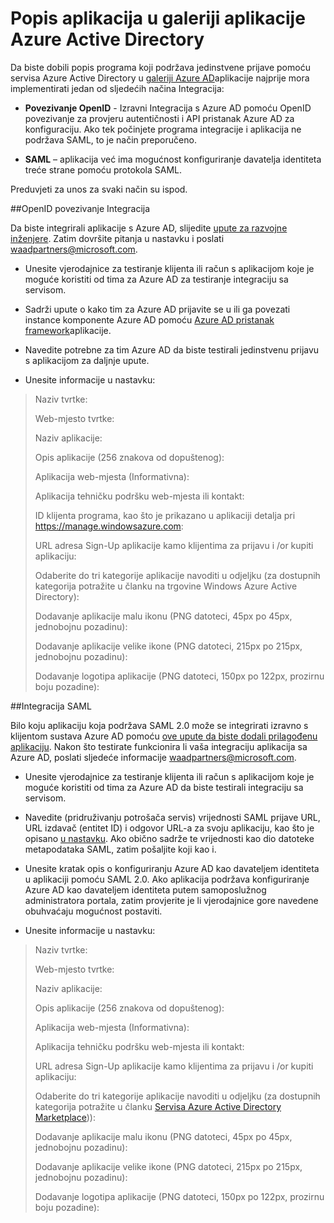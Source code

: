 <properties
   pageTitle="Popis aplikacija u galeriji aplikacije Azure Active Directory"
   description="Kako na popis programa koji podržava jedinstvenu prijavu u galeriji Azure Active Directory | Microsoft Azure"
   services="active-directory"
   documentationCenter="dev-center-name"
   authors="bryanla"
   manager="mbaldwin"
   editor=""/>

<tags
   ms.service="active-directory"
   ms.devlang="na"
   ms.topic="article"
   ms.tgt_pltfrm="na"
   ms.workload="identity"
   ms.date="09/16/2016"
   ms.author="mbaldwin"/>


# <a name="listing-your-application-in-the-azure-active-directory-application-gallery"></a>Popis aplikacija u galeriji aplikacije Azure Active Directory

Da biste dobili popis programa koji podržava jedinstvene prijave pomoću servisa Azure Active Directory u [galeriji Azure AD](https://azure.microsoft.com/marketplace/active-directory/all/)aplikacije najprije mora implementirati jedan od sljedećih načina Integracija:

* **Povezivanje OpenID** - Izravni Integracija s Azure AD pomoću OpenID povezivanje za provjeru autentičnosti i API pristanak Azure AD za konfiguraciju. Ako tek počinjete programa integracije i aplikacija ne podržava SAML, to je način preporučeno.

* **SAML** – aplikacija već ima mogućnost konfiguriranje davatelja identiteta treće strane pomoću protokola SAML.

Preduvjeti za unos za svaki način su ispod.

##<a name="openid-connect-integration"></a>OpenID povezivanje Integracija

Da biste integrirali aplikacije s Azure AD, slijedite [upute za razvojne inženjere](active-directory-authentication-scenarios.md). Zatim dovršite pitanja u nastavku i poslati waadpartners@microsoft.com.

* Unesite vjerodajnice za testiranje klijenta ili račun s aplikacijom koje je moguće koristiti od tima za Azure AD za testiranje integraciju sa servisom.  

* Sadrži upute o kako tim za Azure AD prijavite se u ili ga povezati instance komponente Azure AD pomoću [Azure AD pristanak framework](active-directory-integrating-applications.md#overview-of-the-consent-framework)aplikacije. 

* Navedite potrebne za tim Azure AD da biste testirali jedinstvenu prijavu s aplikacijom za daljnje upute. 

* Unesite informacije u nastavku:

> Naziv tvrtke:
> 
> Web-mjesto tvrtke:
> 
> Naziv aplikacije:
> 
> Opis aplikacije (256 znakova od dopuštenog):
> 
> Aplikacija web-mjesta (Informativna):
> 
> Aplikacija tehničku podršku web-mjesta ili kontakt:
> 
> ID klijenta programa, kao što je prikazano u aplikaciji detalja pri https://manage.windowsazure.com:
> 
> URL adresa Sign-Up aplikacije kamo klijentima za prijavu i /or kupiti aplikaciju:
> 
> Odaberite do tri kategorije aplikacije navoditi u odjeljku (za dostupnih kategorija potražite u članku na trgovine Windows Azure Active Directory):
> 
> Dodavanje aplikacije malu ikonu (PNG datoteci, 45px po 45px, jednobojnu pozadinu):
> 
> Dodavanje aplikacije velike ikone (PNG datoteci, 215px po 215px, jednobojnu pozadinu):
> 
> Dodavanje logotipa aplikacije (PNG datoteci, 150px po 122px, prozirnu boju pozadine):

##<a name="saml-integration"></a>Integracija SAML

Bilo koju aplikaciju koja podržava SAML 2.0 može se integrirati izravno s klijentom sustava Azure AD pomoću [ove upute da biste dodali prilagođenu aplikaciju](active-directory-saas-custom-apps.md). Nakon što testirate funkcionira li vaša integraciju aplikacija sa Azure AD, poslati sljedeće informacije <waadpartners@microsoft.com>.

* Unesite vjerodajnice za testiranje klijenta ili račun s aplikacijom koje je moguće koristiti od tima za Azure AD da biste testirali integraciju sa servisom.  

* Navedite (pridruživanju potrošača servis) vrijednosti SAML prijave URL, URL izdavač (entitet ID) i odgovor URL-a za svoju aplikaciju, kao što je opisano [u nastavku](active-directory-saas-custom-apps.md). Ako obično sadrže te vrijednosti kao dio datoteke metapodataka SAML, zatim pošaljite koji kao i.

* Unesite kratak opis o konfiguriranju Azure AD kao davateljem identiteta u aplikaciji pomoću SAML 2.0. Ako aplikacija podržava konfiguriranje Azure AD kao davateljem identiteta putem samoposlužnog administratora portala, zatim provjerite je li vjerodajnice gore navedene obuhvaćaju mogućnost postaviti.

* Unesite informacije u nastavku:

> Naziv tvrtke:
> 
> Web-mjesto tvrtke:
> 
> Naziv aplikacije:
> 
> Opis aplikacije (256 znakova od dopuštenog):
> 
> Aplikacija web-mjesta (Informativna):
> 
> Aplikacija tehničku podršku web-mjesta ili kontakt:
> 
> URL adresa Sign-Up aplikacije kamo klijentima za prijavu i /or kupiti aplikaciju:
> 
> Odaberite do tri kategorije aplikacije navoditi u odjeljku (za dostupnih kategorija potražite u članku [Servisa Azure Active Directory Marketplace](https://azure.microsoft.com/marketplace/active-directory/))):
> 
> Dodavanje aplikacije malu ikonu (PNG datoteci, 45px po 45px, jednobojnu pozadinu):
> 
> Dodavanje aplikacije velike ikone (PNG datoteci, 215px po 215px, jednobojnu pozadinu):
> 
> Dodavanje logotipa aplikacije (PNG datoteci, 150px po 122px, prozirnu boju pozadine):
